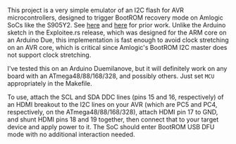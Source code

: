This project is a very simple emulator of an I2C flash for AVR microcontrollers,
designed to trigger BootROM recovery mode on Amlogic SoCs like the S905Y2.
See [here][1] and [here][2] for prior work. Unlike the Arduino sketch in the
Exploitee.rs release, which was designed for the ARM core on an Arduino Due,
this implementation is fast enough to avoid clock stretching on an AVR core,
which is critical since Amlogic's BootROM I2C master does not support clock
stretching.

I've tested this on an Arduino Duemilanove, but it will definitely work on any
board with an ATmega48/88/168/328, and possibly others. Just set `MCU`
appropriately in the Makefile.

To use, attach the SCL and SDA DDC lines (pins 15 and 16, respectively) of an
HDMI breakout to the I2C lines on your AVR (which are PC5 and PC4, respectively,
on the ATmega48/88/168/328), attach HDMI pin 17 to GND, and shunt HDMI pins 18
and 19 together, then connect that to your target device and apply power to it.
The SoC should enter BootROM USB DFU mode with no additional interaction needed.

[1]: https://www.exploitee.rs/index.php/FireFU_Exploit
[2]: https://github.com/superna9999/linux/wiki/Amlogic-HDMI-Boot-Dongle
